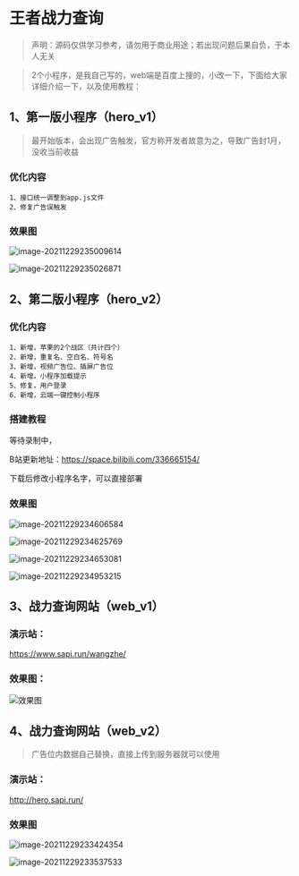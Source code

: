 # 王者战力查询

> 声明：源码仅供学习参考，请勿用于商业用途；若出现问题后果自负，于本人无关

> 2个小程序，是我自己写的，web端是百度上搜的，小改一下，下面给大家详细介绍一下，以及使用教程：



## 1、第一版小程序（hero_v1）

> 最开始版本，会出现广告触发，官方称开发者故意为之，导致广告封1月，没收当前收益



### 优化内容

```
1、接口统一调整到app.js文件
2、修复广告误触发
```



### 效果图

![image-20211229235009614](images/image-20211229235009614.png)

![image-20211229235026871](images/image-20211229235026871.png)





## 2、第二版小程序（hero_v2）



### 优化内容

```
1、新增，苹果的2个战区（共计四个）
2、新增，重复名、空白名、符号名
3、新增，视频广告位、插屏广告位
4、新增，小程序加载提示
5、修复，用户登录
6、新增，云端一键控制小程序
```



### 搭建教程

等待录制中，

B站更新地址：https://space.bilibili.com/336665154/

下载后修改小程序名字，可以直接部署



### 效果图



![image-20211229234606584](images/image-20211229234606584.png)

![image-20211229234625769](images/image-20211229234625769.png)

![image-20211229234653081](images/image-20211229234653081.png)

![image-20211229234953215](images/image-20211229234953215.png)



## 3、战力查询网站（web_v1）

### 演示站：

https://www.sapi.run/wangzhe/


### 效果图：

![效果图](https://z3.ax1x.com/2021/10/27/57w94H.jpg)



## 4、战力查询网站（web_v2）

> 广告位内数据自己替换，直接上传到服务器就可以使用

### 演示站：

http://hero.sapi.run/

### 效果图

![image-20211229233424354](images/image-20211229233424354.png)

![image-20211229233537533](images/image-20211229233537533.png)

